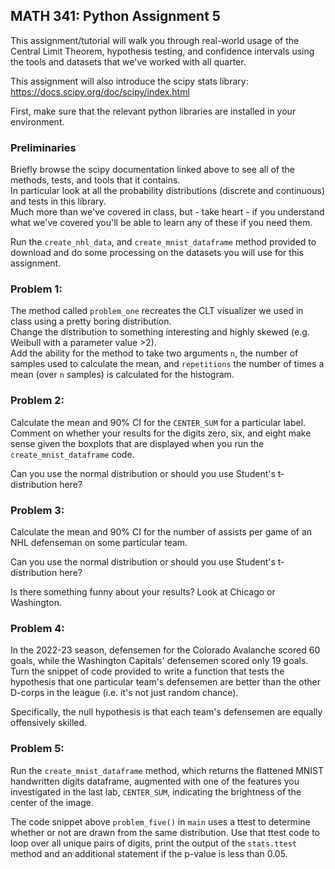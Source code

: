 ## MATH 341: Python Assignment 5

This assignment/tutorial will walk you through real-world usage of the Central Limit Theorem, hypothesis testing, 
and confidence intervals using the tools and datasets that we've worked with all quarter.

This assignment will also introduce the scipy stats library:
<https://docs.scipy.org/doc/scipy/index.html>

First, make sure that the relevant python libraries are installed in your environment.

### Preliminaries
Briefly browse the scipy documentation linked above to see all of the methods, tests, and tools that it contains.  
In particular look at all the probability distributions (discrete and continuous) and tests in this library.  
Much more than we've covered in class, but - take heart - if you understand what we've covered you'll be able to 
learn any of these if you need them.

Run the `create_nhl_data`, and  `create_mnist_dataframe` method provided to download and do some processing on the 
datasets you will use for this assignment.  

### Problem 1: 
The method called `problem_one` recreates the CLT visualizer we used in class using a pretty boring distribution.  
Change the distribution to something interesting and highly skewed (e.g. Weibull with a parameter value >2).  
Add the ability for the method to take two arguments `n`, the number of samples used to 
calculate the mean, and `repetitions` the number of times a mean (over `n` samples) is calculated for the histogram.

### Problem 2:
Calculate the mean and 90% CI for the `CENTER_SUM` for a particular label.  Comment on whether your results 
for the digits zero, six, and eight make sense given the boxplots that are displayed when 
you run the `create_mnist_dataframe` code.

Can you use the normal distribution or should you use Student's t-distribution here?


### Problem 3:
Calculate the mean and 90% CI for the number of assists per game of an NHL defenseman on some particular 
team.  

Can you use the normal distribution or should you use Student's t-distribution here?

Is there something funny about your results?  Look at Chicago or Washington.

### Problem 4: 
In the 2022-23 season, defensemen for the Colorado Avalanche scored 60 goals, while the Washington Capitals'
defensemen scored only 19 goals.  Turn the snippet of code provided to write a function that tests
the hypothesis that one particular team's defensemen are better than the other D-corps in the league 
(i.e. it's not just random chance).  

Specifically, the null hypothesis is that each team's defensemen are equally offensively skilled.

### Problem 5: 
Run the `create_mnist_dataframe` method, which returns the flattened MNIST handwritten digits dataframe, augmented
with one of the features you investigated in the last lab, `CENTER_SUM`, indicating the brightness of the center of
the image.

The code snippet above `problem_five()` in `main` uses a ttest to determine whether or not are drawn 
from the same distribution.  Use that ttest code to loop over all unique pairs of digits, print the output of 
the `stats.ttest` method and an additional statement if the p-value is less than 0.05.